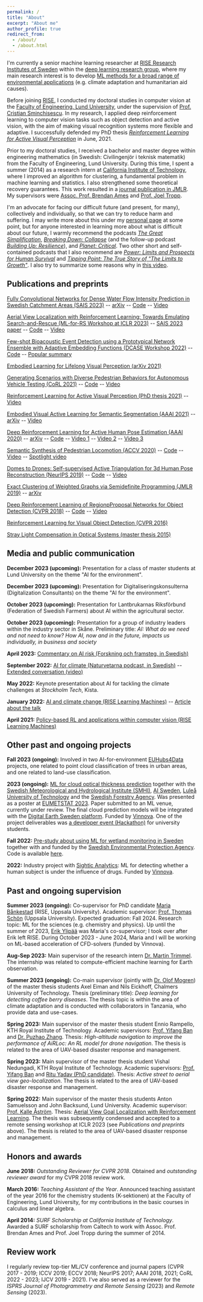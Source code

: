 ```yaml
---
permalink: /
title: "About"
excerpt: "About me"
author_profile: true
redirect_from: 
  - /about/
  - /about.html
---
```


I'm currently a senior machine learning researcher at [RISE Research Institutes of Sweden](https://www.ri.se/sv/person/aleksis-pirinen) within the [deep learning research group](http://mogren.one/group/), where my main research interest is to develop [ML methods for a broad range of environmental applications](https://aleksispi.github.io/ai-environment/) (e.g. climate adaptation and humanitarian aid causes).

Before joining [RISE](https://www.ri.se/en), I conducted my doctoral studies in computer vision at the [Faculty of Engineering, Lund University](https://www.lth.se/english/), under the supervision of [Prof. Cristian Sminchisescu](https://www.maths.lth.se/sminchisescu/). In my research, I applied deep reinforcement learning to computer vision tasks such as object detection and active vision, with the aim of making visual recognition systems more flexible and adaptive. I successfully defended my PhD thesis [_Reinforcement Learning for Active Visual Perception_](https://lup.lub.lu.se/search/publication/6065e35e-b97b-44b8-97b0-a04fe3862a13) in June, 2021.

Prior to my doctoral studies, I received a bachelor and master degree within engineering mathematics (in Swedish: Civilingenjör i teknisk matematik) from the Faculty of Engineering, Lund University. During this time, I spent a summer (2014) as a research intern at [California Institute of Technology](https://www.caltech.edu/), where I improved an algorithm for clustering, a fundamental problem in machine learning and statistics. I also strengthened some theoretical recovery guarantees. This work resulted in a [journal publication in JMLR](https://www.jmlr.org/papers/v20/16-128.html). My supervisors were [Assoc. Prof. Brendan Ames](https://math.ua.edu/people/brendan-ames/) and [Prof. Joel Tropp](https://tropp.caltech.edu/).

I'm an advocate for facing our difficult future (and present, for many), collectively and individually, so that we can try to reduce harm and suffering. I may write more about this under my [personal page](https://aleksispi.github.io/personal/) at some point, but for anyone interested in learning more about what is difficult about our future, I warmly recommend the podcasts [_The Great Simplification_](https://www.thegreatsimplification.com/), [_Breaking Down: Collapse_](https://collapsepod.buzzsprout.com/) (and the follow-up podcast [_Building Up: Resilience_](https://shows.acast.com/building-up-resilience)), and [_Planet: Critical_](https://www.planetcritical.com/podcast). Two other short and self-contained podcasts that I also recommend are [_Power: Limits and Prospects for Human Survival_](https://power.postcarbon.org/podcast/) and [_Tipping Point: The True Story of "The Limits to Growth"_](https://tippingpointstory.podigee.io/). I also try to summarize some reasons why in [this video](https://youtu.be/QXztQfKLiSc?si=zwTjXQ6Fw1t77f6s&t=1614).

## Publications and preprints
[Fully Convolutional Networks for Dense Water Flow Intensity
Prediction in Swedish Catchment Areas (SAIS 2023)](https://grahn.cse.bth.se/SAIS-2023/full_papers/paper_6.pdf) -- [arXiv](https://arxiv.org/abs/2304.01658) -- [Code](https://github.com/aleksispi/fcn-water-flow) -- [Video](https://youtu.be/dnE0AfiqoZo)

[Aerial View Localization with Reinforcement Learning: Towards Emulating Search-and-Rescue (ML-for-RS Workshop at ICLR 2023)](https://arxiv.org/abs/2209.03694) -- [SAIS 2023 paper](https://grahn.cse.bth.se/SAIS-2023/full_papers/paper_7.pdf) -- [Code](https://github.com/aleksispi/airloc) -- [Video](https://youtu.be/n01OCLNKxFc)

[Few-shot Bioacoustic Event Detection using a Prototypical Network Ensemble with Adaptive Embedding Functions (DCASE Workshop 2022)](https://dcase.community/documents/workshop2022/proceedings/DCASE2022Workshop_Martinsson_13.pdf) -- [Code](https://github.com/johnmartinsson/few-shot-learning-bioacoustics) -- [Popular summary](https://www.ri.se/en/few-shot-bioacoustic-event-detection-using-a-prototypical-network-ensemble-with-adaptive-embedding)

[Embodied Learning for Lifelong Visual Perception (arXiv 2021)](https://arxiv.org/abs/2112.14084)

[Generating Scenarios with Diverse Pedestrian Behaviors for Autonomous Vehicle Testing (CoRL 2021)](https://proceedings.mlr.press/v164/priisalu22a.html) -- [Code](https://github.com/MariaPriisalu/spl) -- [Video](https://youtu.be/IMLC6njod3E)

[Reinforcement Learning for Active Visual Perception (PhD thesis 2021)](https://lup.lub.lu.se/search/publication/6065e35e-b97b-44b8-97b0-a04fe3862a13) -- [Video](https://youtu.be/sWZ9eRacpAg)

[Embodied Visual Active Learning for Semantic Segmentation (AAAI 2021)](https://ojs.aaai.org/index.php/AAAI/article/view/16338) -- [arXiv](https://arxiv.org/abs/2012.09503) -- [Video](https://youtu.be/SeXxcScPDfM)

[Deep Reinforcement Learning for Active Human Pose Estimation (AAAI 2020)](https://ojs.aaai.org/index.php/AAAI/article/view/6714) -- [arXiv](https://arxiv.org/abs/2001.02024) -- [Code](https://github.com/aleksispi/pose-drl) -- [Video 1](https://youtu.be/CNsTbX_q4so) -- [Video 2](https://youtu.be/9hB6aZCBMbs) -- [Video 3](https://youtu.be/tIOmNUnemNw)

[Semantic Synthesis of Pedestrian Locomotion (ACCV 2020)](https://openaccess.thecvf.com/content/ACCV2020/html/Priisalu_Semantic_Synthesis_of_Pedestrian_Locomotion_ACCV_2020_paper.html) -- [Code](https://github.com/MariaPriisalu/spl) -- [Video](https://accv2020.github.io/miniconf/poster_246.html) -- [Spotlight video](https://youtu.be/xRdbkPtF7SU)

[Domes to Drones: Self-supervised Active Triangulation for 3d Human Pose Reconstruction (NeurIPS 2019)](https://proceedings.neurips.cc/paper/2019/file/c3e4035af2a1cde9f21e1ae1951ac80b-Paper.pdf) -- [Code](https://github.com/ErikGartner/actor) -- [Video](https://youtu.be/-RQHKJjqbYU)

[Exact Clustering of Weighted Graphs via Semidefinite Programming (JMLR 2019)](https://www.jmlr.org/papers/volume20/16-128/16-128.pdf) -- [arXiv](https://arxiv.org/abs/1603.05296)

[Deep Reinforcement Learning of RegionpProposal Networks for Object Detection (CVPR 2018)](https://openaccess.thecvf.com/content_cvpr_2018/CameraReady/1543.pdf) -- [Code](https://github.com/aleksispi/drl-rpn-tf) -- [Video](https://youtu.be/XrszcAD-pnM)

[Reinforcement Learning for Visual Object Detection (CVPR 2016)](https://www.cv-foundation.org/openaccess/content_cvpr_2016/html/Mathe_Reinforcement_Learning_for_CVPR_2016_paper.html)

[Stray Light Compensation in Optical Systems (master thesis 2015)](https://lup.lub.lu.se/student-papers/search/publication/5463896)

## Media and public communication

**December 2023 (upcoming):** Presentation for a class of master students at Lund University on the theme "AI for the environment".

**December 2023 (upcoming):** Presentation for Digitaliseringskonsulterna (Digitalization Consultants) on the theme "AI for the environment".

**October 2023 (upcoming):** Presentation for Lantbrukarnas Riksförbund (Federation of Swedish Farmers) about AI within the agricultural sector.

**October 2023 (upcoming):** Presentation for a group of industry leaders within the industry sector in Skåne. Preliminary title: _AI: What do we need and not need to know? How AI, now and in the future, impacts us individually, in business and society_

<!---**September 2023:** [Commentary on AI for tackling climate change (Miljö och utveckling, in Swedish)](xxx)-->

**April 2023:** [Commentary on AI risk (Forskning och framsteg, in Swedish)](https://fof.se/artikel/2023/4/det-som-skrammer-mest-ar-att-ai-lar-sig-social-manipulation/#klarna:0ac96c73-97c6-4c3f-b9e9-92f28ce0d74b)

**September 2022:** [AI for climate (Naturvetarna podcast, in Swedish)](https://www.naturvetarna.se/om-oss/naturvetarpodden/aleksis-pirinen--kan-ai-losa-klimatkrisen/) -- [Extended conversation (video)](https://youtu.be/p1AT31S37b4)

**May 2022:** Keynote presentation about AI for tackling the climate challenges at _Stockholm Tech_, Kista.

**January 2022:** [AI and climate change (RISE Learning Machines)](https://youtu.be/QXztQfKLiSc) -- [Article about the talk](https://www.ri.se/en/ai-center/aleksis-pirinen-we-must-dare-to-discuss-pessimistic-scenarios)

**April 2021:** [Policy-based RL and applications within computer vision (RISE Learning Machines)](https://youtu.be/bF_TXCyM0pU)

## Other past and ongoing projects

**Fall 2023 (ongoing):** Involved in two AI-for-environment [EUHubs4Data](https://euhubs4data.eu/) projects, one related to point cloud classification of trees in urban areas, and one related to land-use classification.

**2023 (ongoing):** [ML for cloud optical thickness prediction](https://www.ai.se/en/node/81535/national-space-data-lab-20) together with the [Swedish Meteorological and Hydrological Institute (SMHI)](https://www.smhi.se/en/about-smhi/who-we-are/who-we-are-1.83748), [AI Sweden](https://www.ai.se/en), [Luleå University of Technology](https://www.ltu.se/?l=en) and the [Swedish Forestry Agency](https://www.skogsstyrelsen.se/). Was presented as a poster at [EUMETSTAT 2023](https://www.eumetsat.int/eumetsat-meteorological-satellite-conference-2023). Paper submitted to an ML venue, currently under review. The final cloud prediction models will be integrated with the [Digital Earth Sweden platform](https://digitalearth.se/). Funded by [Vinnova](https://www.vinnova.se/en/p/swedish-space-data-lab-2.0/). One of the project deliverables was [a developer event (Hackathon)](https://www.ai.se/en/events/walking-thin-clouds-challenge) for university students.
<!--**2023 (ongoing):** Industry project about using [computer vision for real time measurement of slag volume in a pellets plant](https://www.ri.se/en/what-we-do/projects/real-time-measurement-of-slag-volume-in-a-pellets-plant), together with [LKAB](https://lkab.com/en/). Funded by [Vinnova](https://www.vinnova.se/en/).-->

**Fall 2022:** [Pre-study about using ML for wetland monitoring in Sweden](https://www.naturvardsverket.se/om-oss/aktuellt/nyheter-och-pressmeddelanden/ai-teknik-testas-for-att-identifiera-vatmarker/) together with and funded by the [Swedish Environmental Protection Agency](https://www.naturvardsverket.se/en/). Code is available [here](https://github.com/aleksispi/ai-swetlands).

**2022:** Industry project with [Sightic Analytics](https://www.sightic.com/): ML for detecting whether a human subject is under the influence of drugs. Funded by [Vinnova](https://www.vinnova.se/en/).

## Past and ongoing supervision

**Summer 2023 (ongoing):** Co-supervisor for PhD candidate [Maria Bånkestad](https://scholar.google.com/citations?user=4tKNCSkAAAAJ&hl=en) (RISE, Uppsala University). Academic supervisor: [Prof. Thomas Schön](https://www.katalog.uu.se/profile/?id=N13-1742) (Uppsala University). Expected graduation: Fall 2024. Research topic: ML for the sciences (e.g. chemistry and physics). Up until the summer of 2023, [Erik Ylipää](https://github.com/eryl) was Maria's co-supervisor; I took over after Erik left RISE. During October 2023 - June 2024, Maria and I will be working on 
ML-based acceleration of CFD-solvers (funded by Vinnova).

**Aug-Sep 2023:** Main supervisor of the research intern [Dr. Martin Trimmel](https://scholar.google.com/citations?user=qLHPersAAAAJ&hl=en). The internship was related to compute-efficient machine learning for Earth observation.

**Summer 2023 (ongoing):** Co-main supervisor (jointly with [Dr. Olof Mogren](mogren.one)) of the master thesis students Axel Eiman and Nils Eickhoff, Chalmers University of Technology. Thesis (preliminary title): _Deep learning for detecting coffee berry diseases_. The thesis topic is within the area of climate adaptation and is conducted with collaborators in Tanzania, who provide data and use-cases.

**Spring 2023:** Main supervisor of the master thesis student Ennio Rampello, KTH Royal Institute of Technology. Academic supervisors: [Prof. Yifang Ban](https://www.kth.se/profile/yifang) and [Dr. Puzhao Zhang](https://www.kth.se/profile/puzhao). Thesis: _High-altitude navigation to improve the performance of AiRLoc: An RL model for drone navigation_. The thesis is related to the area of UAV-based disaster response and management.

**Spring 2023:** Main supervisor of the master thesis student Vishal Nedungadi, KTH Royal Institute of Technology. Academic supervisors: [Prof. Yifang Ban](https://www.kth.se/profile/yifang)  and [Ritu Yadav (PhD candidate)](https://www.kth.se/profile/rituy). Thesis: _Active street to aerial view
geo-localization_. The thesis is related to the area of UAV-based disaster response and management.

**Spring 2022:** Main supervisor of the master thesis students Anton Samuelsson and John Backsund, Lund University. Academic supervisor: [Prof. Kalle Åström](https://www.maths.lu.se/staff/kalleastrom/). Thesis: [Aerial View Goal Localization with Reinforcement Learning](https://lup.lub.lu.se/luur/download?func=downloadFile&recordOId=9088977&fileOId=9089013). The thesis was subsequently condensed and accepted to a remote sensing workshop at ICLR 2023 (see _Publications and preprints_ above). The thesis is related to the area of UAV-based disaster response and management.

## Honors and awards

**June 2018:** _Outstanding Reviewer for CVPR 2018_. Obtained and _outstanding reviewer award_ for my CVPR 2018 review work.

**March 2016:** _Teaching Assistant of the Year_. Announced teaching assistant of the year 2016 for the chemistry students (K-sektionen) at the Faculty of Engineering, Lund University, for my contributions in the basic courses in calculus and linear algebra.

**April 2014:** _SURF Scholarship at California Institute of Technology_. Awarded a SURF scholarship from Caltech to work with Assoc. Prof. Brendan Ames and Prof. Joel Tropp during the summer of 2014.

## Review work
I regularly review top-tier ML/CV conference and journal papers (CVPR 2017 - 2019; ICCV 2019; ECCV 2018; NeurIPS 2017; AAAI 2018, 2021; CoRL 2022 - 2023; IJCV 2019 - 2021). I've also served as a reviewer for the _ISPRS Journal of Photogrammetry and Remote Sensing_ (2023) and _Remote Sensing_ (2023).
